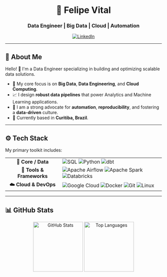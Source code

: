 <h1 align="center">🧠 Felipe Vital</h1>
<h3 align="center">Data Engineer | Big Data | Cloud | Automation</h3>

<p align="center">
  <a href="https://www.linkedin.com/in/felipe-vital7/" target="_blank">
    <img src="https://img.shields.io/badge/LinkedIn-0A66C2?style=for-the-badge&logo=linkedin&logoColor=white" alt="LinkedIn"/>
  </a>
  </p>

---

## 🚀 About Me

Hello! 👋 I'm a Data Engineer specializing in building and optimizing scalable data solutions.

* 🔭 My core focus is on **Big Data**, **Data Engineering**, and **Cloud Computing**.
* 📈 I design **robust data pipelines** that power Analytics and Machine Learning applications.
* 🤖 I am a strong advocate for **automation**, **reproducibility**, and fostering a **data-driven** culture.
* 📍 Currently based in **Curitiba, Brazil**.

---

## ⚙️ Tech Stack

My primary toolkit includes:

<table>
  <tr>
    <td align="center" width="160"><strong>💾 Core / Data</strong></td>
    <td>
      <img src="https://img.shields.io/badge/SQL-336791?style=for-the-badge&logo=postgresql&logoColor=white" alt="SQL"/>
      <img src="https://img.shields.io/badge/Python-3776AB?style=for-the-badge&logo=python&logoColor=white" alt="Python"/>
      <img src="https://img.shields.io/badge/dbt-FF694B?style=for-the-badge&logo=dbt&logoColor=white" alt="dbt"/>
    </td>
  </tr>
  <tr>
    <td align="center" width="160"><strong>🔧 Tools & Frameworks</strong></td>
    <td>
      <img src="https://img.shields.io/badge/Airflow-017CEE?style=for-the-badge&logo=apacheairflow&logoColor=white" alt="Apache Airflow"/>
      <img src="https://img.shields.io/badge/Spark-E25A1C?style=for-the-badge&logo=apachespark&logoColor=white" alt="Apache Spark"/>
      <img src="https://img.shields.io/badge/Databricks-FC4C02?style=for-the-badge&logo=databricks&logoColor=white" alt="Databricks"/>
    </td>
  </tr>
  <tr>
    <td align="center" width="160"><strong>☁️ Cloud & DevOps</strong></td>
    <td>
      <img src="https://img.shields.io/badge/GCP-4285F4?style=for-the-badge&logo=googlecloud&logoColor=white" alt="Google Cloud"/>
      <img src="https://img.shields.io/badge/Docker-2496ED?style=for-the-badge&logo=docker&logoColor=white" alt="Docker"/>
      <img src="https://img.shields.io/badge/Git-F05032?style=for-the-badge&logo=git&logoColor=white" alt="Git"/>
      <img src="https://img.shields.io/badge/Linux-FCC624?style=for-the-badge&logo=linux&logoColor=black" alt="Linux"/>
    </td>
  </tr>
</table>

---

## 📊 GitHub Stats

<p align="center">
  <img height="160em" src="https://github-readme-stats.vercel.app/api?username=vitaless7&show_icons=true&theme=github_dark&hide_border=true&count_private=true" alt="GitHub Stats" />
  <img height="160em" src="https://github-readme-stats.vercel.app/api/top-langs/?username=vitaless7&layout=compact&theme=github_dark&hide_border=true" alt="Top Languages" />
</p>
